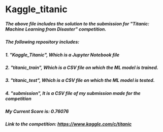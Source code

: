 # Kaggle_titanic

##### The above file includes the solution to the submission for "Titanic: Machine Learning from Disaster" competition.

##### The following repository includes: 
#####     1. "Kaggle_Titanic", Which is a Jupyter Notebook file
#####     2. "titanic_train", Which is a CSV file on which the ML model is trained.
#####     3. "titanic_test", Which is a CSV file on which the ML model is tested.
#####     4. "submission", It is a CSV file of my submission made for the competition

##### **My Current Score is: 0.76076**
##### Link to the competition: https://www.kaggle.com/c/titanic
